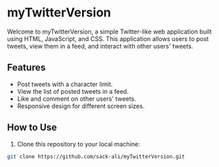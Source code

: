 # myTwitterVersion

Welcome to myTwitterVersion, a simple Twitter-like web application built using HTML, JavaScript, and CSS. This application allows users to post tweets, view them in a feed, and interact with other users' tweets.

## Features

- Post tweets with a character limit.
- View the list of posted tweets in a feed.
- Like and comment on other users' tweets.
- Responsive design for different screen sizes.

## How to Use

1. Clone this repository to your local machine:

```bash
git clone https://github.com/sack-ali/myTwitterVersion.git
